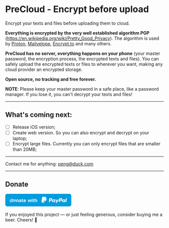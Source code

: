 # PreCloud - Encrypt before upload

Encrypt your texts and files before uploading them to cloud.

**Everything is encrypted by the very well established algorithm PGP** (https://en.wikipedia.org/wiki/Pretty_Good_Privacy). The algorithm is used by [Proton](https://proton.me/), [Mailvelope](https://mailvelope.com/), [Encrypt.to](https://encrypt.to/) and many others.

**PreCloud has no server, everything happens on your phone** (your master password, the encryption process, the encrypted texts and files).
You can safely upload the encrypted texts or files to wherever you want, making any cloud provider an encrypted storage.

**Open source, no tracking and free forever.**

**NOTE**: Please keep your master password in a safe place, like a password manager. If you lose it, you can't decrypt your texts and files!

---

## What's coming next:
- [ ] Release iOS version;
- [ ] Create web version. So you can also encrypt and decrypt on your laptop;
- [ ] Encrypt large files. Currently you can only encrypt files that are smaller than 20MB;

---

Contact me for anything: peng@duck.com

---

## Donate
<a href="https://paypal.me/penghuili/" target="_blank"><img src="paypal.svg" height="40"></a> 

If you enjoyed this project — or just feeling generous, consider buying me a beer. Cheers! :beers: